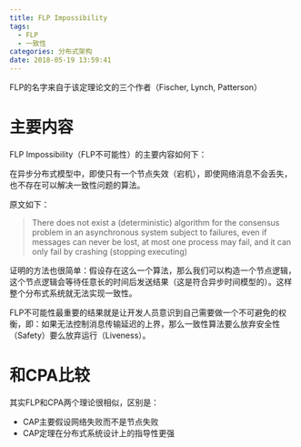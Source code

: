 ```yaml
---
title: FLP Impossibility
tags:
  - FLP
  - 一致性
categories: 分布式架构
date: 2018-05-19 13:59:41
---
```




FLP的名字来自于该定理论文的三个作者（Fischer, Lynch, Patterson）

<!--more-->

# 主要内容

FLP Impossibility（FLP不可能性）的主要内容如何下：

在异步分布式模型中，即使只有一个节点失效（宕机），即使网络消息不会丢失，也不存在可以解决一致性问题的算法。

原文如下：
> There does not exist a (deterministic) algorithm for the consensus problem in an asynchronous system subject to failures, even if messages can never be lost, at most one process may fail, and it can only fail by crashing (stopping executing)

证明的方法也很简单：假设存在这么一个算法，那么我们可以构造一个节点逻辑，这个节点逻辑会等待任意长的时间后发送结果（这是符合异步时间模型的）。这样整个分布式系统就无法实现一致性。

FLP不可能性最重要的结果就是让开发人员意识到自己需要做一个不可避免的权衡，即：如果无法控制消息传输延迟的上界，那么一致性算法要么放弃安全性（Safety）要么放弃运行（Liveness）。

# 和CPA比较
其实FLP和CPA两个理论很相似，区别是：
- CAP主要假设网络失败而不是节点失败
- CAP定理在分布式系统设计上的指导性更强